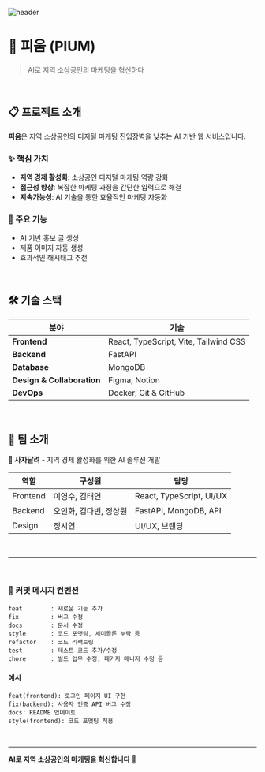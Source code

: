 ![header](https://capsule-render.vercel.app/api?type=venom&color=FFB6C1&height=300&section=header&text=PIUM&fontSize=90&fontColor=FFFFFF)

# 🌸 피움 (PIUM)

> AI로 지역 소상공인의 마케팅을 혁신하다

<br>

## 📋 프로젝트 소개

**피움**은 지역 소상공인의 디지털 마케팅 진입장벽을 낮추는 AI 기반 웹 서비스입니다.

### ✨ 핵심 가치
- **지역 경제 활성화**: 소상공인 디지털 마케팅 역량 강화
- **접근성 향상**: 복잡한 마케팅 과정을 간단한 입력으로 해결
- **지속가능성**: AI 기술을 통한 효율적인 마케팅 자동화

### 🚀 주요 기능
- AI 기반 홍보 글 생성
- 제품 이미지 자동 생성
- 효과적인 해시태그 추천

<br>

## 🛠️ 기술 스택

| 분야 | 기술 |
|------|------|
| **Frontend** | React, TypeScript, Vite, Tailwind CSS |
| **Backend** | FastAPI |
| **Database** | MongoDB |
| **Design & Collaboration** | Figma, Notion |
| **DevOps** | Docker, Git & GitHub |

<br>

## 👥 팀 소개

**🦁 사자달려** - 지역 경제 활성화를 위한 AI 솔루션 개발

| 역할 | 구성원 | 담당 |
|------|--------|------|
| Frontend | 이영수, 김태연 | React, TypeScript, UI/UX |
| Backend | 오인화, 김다빈, 정상원 | FastAPI, MongoDB, API |
| Design | 정시연 | UI/UX, 브랜딩 |

<br>

***

<br>

### 📝 커밋 메시지 컨벤션

```
feat        : 새로운 기능 추가
fix         : 버그 수정
docs        : 문서 수정
style       : 코드 포맷팅, 세미콜론 누락 등
refactor    : 코드 리팩토링
test        : 테스트 코드 추가/수정
chore       : 빌드 업무 수정, 패키지 매니저 수정 등
```

#### 예시
```
feat(frontend): 로그인 페이지 UI 구현
fix(backend): 사용자 인증 API 버그 수정
docs: README 업데이트
style(frontend): 코드 포맷팅 적용
```

<br>

---

**AI로 지역 소상공인의 마케팅을 혁신합니다** 🌟
